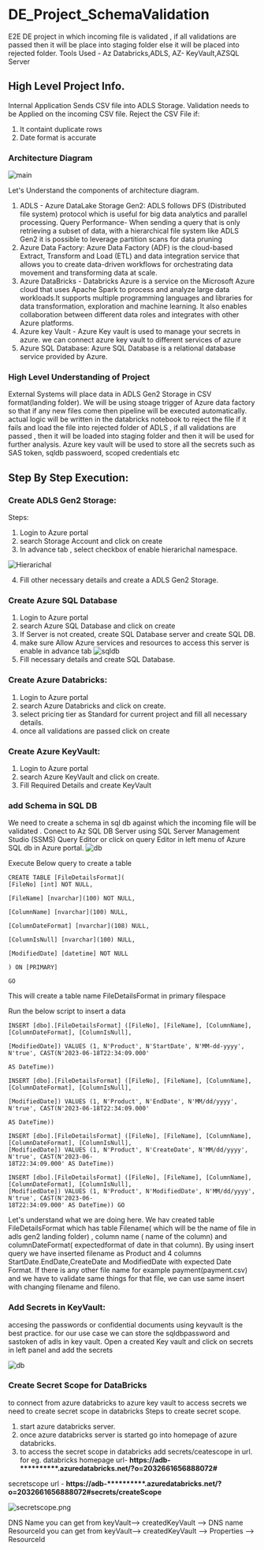 # DE_Project_SchemaValidation
E2E DE project in which incoming file is validated , if all validations are passed then it will be place into staging folder else it will be placed into rejected folder. Tools Used - Az Databricks,ADLS, AZ- KeyVault,AZSQL Server

## High Level Project Info.
Internal Application Sends CSV file into ADLS Storage.
Validation needs to be Applied on the incoming CSV file.
Reject the CSV File if:
1. It containt duplicate rows
2.  Date format is accurate

### Architecture Diagram
![main](Architecture.PNG)

Let's Understand the components of architecture diagram.
1. ADLS - Azure DataLake  Storage Gen2:
   ADLS follows DFS (Distributed file system) protocol which is useful for big data analytics and parallel processing.
   Query Performance- When sending a query that is only retrieving a subset of data, with a hierarchical file system      like ADLS Gen2 it is possible to leverage partition scans for data pruning
 2. Azure Data Factory:
    Azure Data Factory (ADF) is the cloud-based Extract, Transform and Load (ETL) and data integration service that       allows you to create data-driven workflows for orchestrating data movement and transforming data at scale.
 3. Azure DataBricks -
    Databricks Azure is a service on the Microsoft Azure cloud that uses Apache Spark to process and analyze large       data workloads.It supports multiple programming languages and libraries for data transformation, exploration and 
    machine  learning.  It also enables collaboration between different data roles and integrates with other Azure 
    platforms.
4. Azure key Vault - Azure Key vault is used to manage your secrets in azure. we can connect azure key vault to          different services of azure
5. Azure SQL Database: Azure SQL Database is a relational database service provided by Azure.

### High Level Understanding of Project
External Systems will place data in ADLS Gen2 Storage in CSV format(landing folder). We will be using stoage trigger of Azure data factory so that if any new files come then pipeline will be executed automatically.
actual logic will be written in the databricks notebook to reject the file if it fails and load the file into rejected folder of ADLS , if all validations are passed , then it will be loaded into staging folder and then it will be used for further analysis. Azure key vault will be used to store all the secrets such as SAS token, sqldb passwoerd, scoped credentials etc

## Step By Step Execution:
### Create ADLS  Gen2 Storage:
Steps:
1. Login to Azure portal
2. search Storage Account and click on create
3. In advance tab , select checkbox of enable hierarichal namespace.
<img src="/screenshots/adls1.png" alt="Hierarichal" title="Optional title">

4. Fill other necessary details and create a ADLS Gen2 Storage.
### Create Azure SQL Database
1. Login to Azure portal
2. search Azure SQL Database and click on create
3. If Server is not created, create SQL Database server and create SQL DB.
4. make sure Allow Azure services and resources to access this server is enable in advance tab
   <img src="/screenshots/sqldb.png" alt="sqldb">
5. Fill necessary details and create SQL Database.
   
### Create Azure Databricks:
 1. Login to Azure portal
 2. search  Azure Databricks and click on create.
 3. select pricing tier as Standard for current project and fill all necessary details.
 4. once all validations are passed click on create

### Create Azure KeyVault:
 1. Login to Azure portal
 2. search  Azure KeyVault and click on create.
 3. Fill Required Details and create KeyVault

### add Schema in SQL DB
We need to create a schema in sql db against which the incoming file will be validated .
Conect to Az SQL DB Server using SQL Server Management Studio (SSMS) Query Editor or click on query Editor in left menu  of Azure SQL db  in Azure portal.
<img src="/screenshots/db.png" alt="db">

Execute Below query to create a table

	CREATE TABLE [FileDetailsFormat](
	[FileNo] [int] NOT NULL,
 
	[FileName] [nvarchar](100) NOT NULL,
 
	[ColumnName] [nvarchar](100) NULL,
 
	[ColumnDateFormat] [nvarchar](108) NULL,
 
	[ColumnIsNull] [nvarchar](100) NULL,
 
	[ModifiedDate] [datetime] NOT NULL
 
	) ON [PRIMARY]

	GO

This will create a table name FileDetailsFormat  in primary filespace

Run the below script to insert a data

	INSERT [dbo].[FileDetailsFormat] ([FileNo], [FileName], [ColumnName], [ColumnDateFormat], [ColumnIsNull], 
 
 	[ModifiedDate]) VALUES (1, N'Product', N'StartDate', N'MM-dd-yyyy', N'true', CAST(N'2023-06-18T22:34:09.000'
  
  	AS DateTime))
   
	INSERT [dbo].[FileDetailsFormat] ([FileNo], [FileName], [ColumnName], [ColumnDateFormat], [ColumnIsNull],
 
 	[ModifiedDate]) VALUES (1, N'Product', N'EndDate', N'MM/dd/yyyy', N'true', CAST(N'2023-06-18T22:34:09.000' 
  
  	AS DateTime))
   
	INSERT [dbo].[FileDetailsFormat] ([FileNo], [FileName], [ColumnName], [ColumnDateFormat], [ColumnIsNull], 	
 	[ModifiedDate]) VALUES (1, N'Product', N'CreateDate', N'MM/dd/yyyy', N'true', CAST(N'2023-06-			
  	18T22:34:09.000' AS DateTime))
	
 	INSERT [dbo].[FileDetailsFormat] ([FileNo], [FileName], [ColumnName], [ColumnDateFormat], [ColumnIsNull], 	
  	[ModifiedDate]) VALUES (1, N'Product', N'ModifiedDate', N'MM/dd/yyyy', N'true', CAST(N'2023-06-			
   	18T22:34:09.000' AS DateTime)) GO

Let's understand what we are doing here.
We hav created table FileDetailsFormat which has table Filename( which will be the name of file in adls gen2 landing folder) , column name ( name of the column) and columnDateFormat( expectedformat of date in that column).
By using insert query we have inserted filename as Product and  4 columns StartDate.EndDate,CreateDate and
ModifiedDate with expected Date Format.
If there is any other file name for example payment(payment.csv) and we have to validate same things for that file,
we can use same insert with changing filename  and fileno.

### Add Secrets in KeyVault:
accesing the passwords or confidential documents using keyvault is the best practice.
for our use case we can store the sqldbpassword and sastoken of adls in key vault.
Open a created Key vault and click on secrets in left panel and add the secrets

<img src="/screenshots/keyvault.png" alt="db">

### Create Secret Scope for DataBricks
to connect from azure databricks to azure key vault to access secrets  we need to create secret scope in databricks
Steps to create secret scope.
1. start azure databricks server.
2. once azure databricks server is started go into homepage of azure databricks.
3. to access the secret scope in databricks add secrets/ceatescope in url.
for eg. databricks homepage url- **https://adb-**********.azuredatabricks.net/?o=2032661656888072#**
   
secretscope url - **https://adb-**********.azuredatabricks.net/?o=2032661656888072#secrets/createScope**

 <img src="/screenshots/secretscope.png" alt="secretscope.png">

DNS Name you can get from keyVault--> createdKeyVault --> DNS name
ResourceId  you can get from keyVault--> createdKeyVault --> Properties --> ResourceId

   


   



